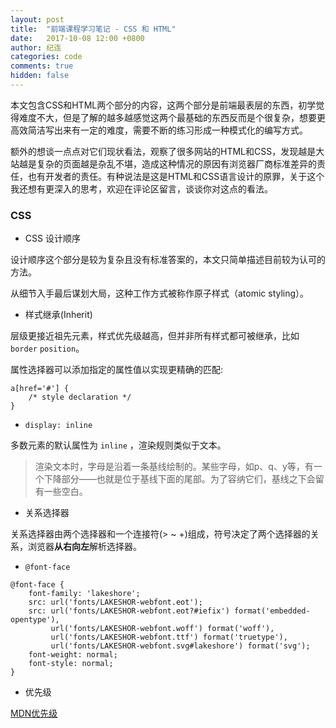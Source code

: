 ```yaml
---
layout: post
title:  "前端课程学习笔记 - CSS 和 HTML"
date:   2017-10-08 12:00 +0800
author: 纪连
categories: code
comments: true
hidden: false
---
```


本文包含CSS和HTML两个部分的内容，这两个部分是前端最表层的东西，初学觉得难度不大，但是了解的越多越感觉这两个最基础的东西反而是个很复杂，想要更高效简洁写出来有一定的难度，需要不断的练习形成一种模式化的编写方式。

额外的想谈一点点对它们现状看法，观察了很多网站的HTML和CSS，发现越是大站越是复杂的页面越是杂乱不堪，造成这种情况的原因有浏览器厂商标准差异的责任，也有开发者的责任。有种说法是这是HTML和CSS语言设计的原罪，关于这个我还想有更深入的思考，欢迎在评论区留言，谈谈你对这点的看法。

### CSS

* CSS 设计顺序

设计顺序这个部分是较为复杂且没有标准答案的，本文只简单描述目前较为认可的方法。

从细节入手最后谋划大局，这种工作方式被称作原子样式（atomic styling）。


* 样式继承(Inherit)

层级更接近祖先元素，样式优先级越高，但并非所有样式都可被继承，比如 `border` `position`。

属性选择器可以添加指定的属性值以实现更精确的匹配:

```
a[href='#'] {
    /* style declaration */
}
```

* `display: inline`

多数元素的默认属性为 `inline` ，渲染规则类似于文本。

> 渲染文本时，字母是沿着一条基线绘制的。某些字母，如p、q、y等，有一个下降部分——也就是位于基线下面的尾部。为了容纳它们，基线之下会留有一些空白。

* 关系选择器

关系选择器由两个选择器和一个连接符(> ~ +)组成，符号决定了两个选择器的关系，浏览器**从右向左**解析选择器。

* `@font-face`

```
@font-face {
    font-family: 'lakeshore';
    src: url('fonts/LAKESHOR-webfont.eot');
    src: url('fonts/LAKESHOR-webfont.eot?#iefix') format('embedded-opentype'),
         url('fonts/LAKESHOR-webfont.woff') format('woff'),
         url('fonts/LAKESHOR-webfont.ttf') format('truetype'),
         url('fonts/LAKESHOR-webfont.svg#lakeshore') format('svg');
    font-weight: normal;
    font-style: normal;
}
```

* 优先级

[MDN优先级](https://developer.mozilla.org/en-US/docs/Web/CSS/Specificity)